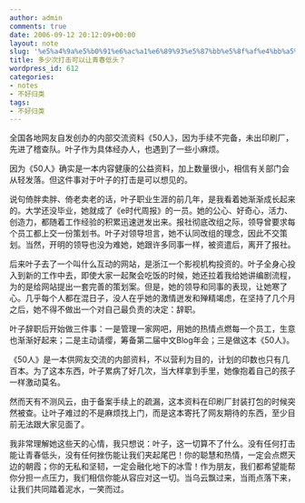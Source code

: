 ```yaml
---
author: admin
comments: true
date: 2006-09-12 20:12:09+00:00
layout: note
slug: '%e5%a4%9a%e5%b0%91%e6%ac%a1%e6%89%93%e5%87%bb%e5%8f%af%e4%bb%a5%e8%ae%a9%e9%9d%92%e6%98%a5%e4%bd%8e%e5%a4%b4%ef%bc%9f'
title: 多少次打击可以让青春低头？
wordpress_id: 612
categories:
- notes
- 不好归类
tags:
- 不好归类
---
```


全国各地网友自发创办的内部交流资料《50人》，因为手续不完备，未出印刷厂，先进了稽查队。叶子作为具体经办人，也遇到了一些小麻烦。

因为《50人》确实是一本内容健康的公益资料，加上数量很小，相信有关部门会从轻发落。但这件事对于叶子的打击是可以想见的。

说句倚胖卖胖、倚老卖老的话，叶子职业生涯的前几年，是我看着她渐渐成长起来的。大学还没毕业，她就成了《e时代周报》的一员。她的公心、好奇心，活力、创造力，都随着工作经验的积累迅速迸发出来。报社彻底改组之际，领导曾要求每个员工都上交一份策划书。叶子对领导坦言，她不认同改组的理念，因此不交策划。当然，开明的领导也没为难她，她跟许多同事一样，被资遣后，离开了报社。

后来叶子去了一个叫什么互动的网站，是浙江一个影视机构投资的。叶子全身心投入到新的工作中去，即使大家一起聚会吃饭的时候，她还拉着我给她讲编剧流程，为的是给网站提出一套完善的策划案。但是，她的领导和同事的表现，让她寒了心。几乎每个人都在混日子，没人在乎她的激情迸发和殚精竭虑，在坚持了几个月之后，她不得不做出一个对自己最负责的决定：辞职。

叶子辞职后开始做三件事：一是管理一家网吧，用她的热情点燃每一个员工，生意也渐渐好起来；二是主动请缨，筹备第二届中文Blog年会；三是做这本《50人》。

《50人》是一本供网友交流的内部资料，不以营利为目的，计划的印数也只有几百本。为了这本东西，叶子累病了好几次，当大样拿到手里，她像抱着自己的孩子一样激动莫名。

然而天有不测风云，由于备案手续上的疏漏，这本资料在印刷厂封装打包的时候突然被查。让叶子难过的不是麻烦找上门，而是这本寄托了网友期待的东西，至少目前无法跟大家见面了。

我非常理解她这些天的心情，我只想说：叶子，这一切算不了什么。没有任何打击能让青春低头，没有任何挫伤能让我们夹起尾巴！你的聪慧和热情，一定会点燃天边的朝霞；你的无私和坚韧，一定会融化地下的冰雪！作为朋友，我们都希望能帮你分担一点压力，我们相信你能从容应对这一切。当乌云飘过来，当雨点落下来，让我们共同踏着泥水，一笑而过。
